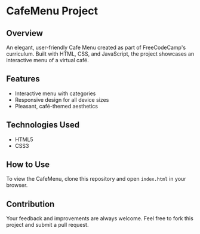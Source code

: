 # CafeMenu Project

## Overview
An elegant, user-friendly Cafe Menu created as part of FreeCodeCamp's curriculum. Built with HTML, CSS, and JavaScript, the project showcases an interactive menu of a virtual café.

## Features
- Interactive menu with categories
- Responsive design for all device sizes
- Pleasant, café-themed aesthetics

## Technologies Used
- HTML5
- CSS3


## How to Use
To view the CafeMenu, clone this repository and open `index.html` in your browser.

## Contribution
Your feedback and improvements are always welcome. Feel free to fork this project and submit a pull request.
